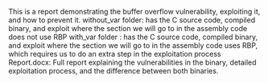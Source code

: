 This is a report demonstrating the buffer overflow vulnerability, exploiting it, and how to prevent it.
without_var folder: has the C source code, compiled binary, and exploit where the section we will go to in the assembly code does not use RBP
with_var folder : has the C source code, compiled binary, and exploit where the section we will go to in the assembly code uses RBP, which requires us to do an extra step in the exploitation process
Report.docx: Full report explaining the vulnerabilities in the binary, detailed exploitation process, and the difference between both binaries. 
